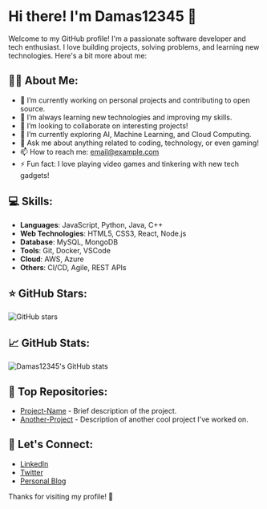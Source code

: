 # Hi there! I'm Damas12345 👋

Welcome to my GitHub profile! I'm a passionate software developer and tech enthusiast. I love building projects, solving problems, and learning new technologies. Here's a bit more about me:

## 👨‍💻 About Me:
- 🔭 I’m currently working on personal projects and contributing to open source.
- 🌱 I’m always learning new technologies and improving my skills.
- 👯 I’m looking to collaborate on interesting projects!
- 🤔 I’m currently exploring AI, Machine Learning, and Cloud Computing.
- 💬 Ask me about anything related to coding, technology, or even gaming!
- 📫 How to reach me: [email@example.com](mailto:email@example.com)
- ⚡ Fun fact: I love playing video games and tinkering with new tech gadgets!

## 💻 Skills:
- **Languages**: JavaScript, Python, Java, C++
- **Web Technologies**: HTML5, CSS3, React, Node.js
- **Database**: MySQL, MongoDB
- **Tools**: Git, Docker, VSCode
- **Cloud**: AWS, Azure
- **Others**: CI/CD, Agile, REST APIs

## ⭐ GitHub Stars:

![GitHub stars](https://img.shields.io/github/stars/damas12345?style=social)

## 📈 GitHub Stats:

![Damas12345's GitHub stats](https://github-readme-stats.vercel.app/api?username=damas12345&show_icons=true&hide_title=true&count_private=true&theme=radical)

## 🔧 Top Repositories:

- [Project-Name](https://github.com/damas12345/Project-Name) - Brief description of the project.
- [Another-Project](https://github.com/damas12345/Another-Project) - Description of another cool project I've worked on.

## 🤝 Let's Connect:

- [LinkedIn](https://www.linkedin.com/in/damas12345)
- [Twitter](https://twitter.com/damas12345)
- [Personal Blog](https://www.damas12345.com)

Thanks for visiting my profile! 🌟

